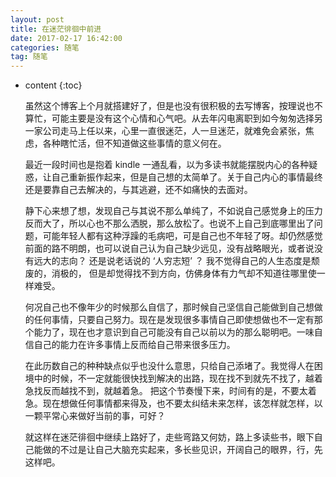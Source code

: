 ```yaml
---
layout: post
title: 在迷茫徘徊中前进
date: 2017-02-17 16:42:00
categories: 随笔
tag: 随笔
---
```


* content
{:toc}


    虽然这个博客上个月就搭建好了，但是也没有很积极的去写博客，按理说也不算忙，可能主要是没有这个心情和心气吧。从去年闪电离职到如今匆匆选择另一家公司走马上任以来，心里一直很迷茫，人一旦迷茫，就难免会紧张，焦虑，各种瞎忙活，但不知道做这些事情的意义何在。

    最近一段时间也是抱着 kindle 一通乱看，以为多读书就能摆脱内心的各种疑惑，让自己重新振作起来，但是自己想的太简单了。关于自己内心的事情最终还是要靠自己去解决的，与其逃避，还不如痛快的去面对。

    静下心来想了想，发现自己与其说不那么单纯了，不如说自己感觉身上的压力反而大了，所以心也不那么洒脱，那么放松了。也说不上自己到底哪里出了问题，可能年轻人都有这种浮躁的毛病吧，可是自己也不年轻了呀。却仍然感觉前面的路不明朗，也可以说自己认为自己缺少远见，没有战略眼光，或者说没有远大的志向？ 还是说老话说的 ‘人穷志短’ ？ 我不觉得自己的人生态度是颓废的，消极的， 但是却觉得找不到方向，仿佛身体有力气却不知道往哪里使一样难受。

    何况自己也不像年少的时候那么自信了，那时候自己坚信自己能做到自己想做的任何事情，只要自己努力。现在是发现很多事情自己即使想做也不一定有那个能力了，现在也才意识到自己可能没有自己以前以为的那么聪明吧。一味自信自己的能力在许多事情上反而给自己带来很多压力。

    在此历数自己的种种缺点似乎也没什么意思，只给自己添堵了。我觉得人在困境中的时候，不一定就能很快找到解决的出路，现在找不到就先不找了，越着急找反而越找不到，就越着急。 把这个节奏慢下来，时间有的是，不要太着急。现在想做任何事情都来得及，也不要太纠结未来怎样，该怎样就怎样，以一颗平常心来做好当前的事，可好？

    就这样在迷茫徘徊中继续上路好了，走些弯路又何妨，路上多读些书，眼下自己能做的不过是让自己大脑充实起来，多长些见识，开阔自己的眼界，行，先这样吧。











